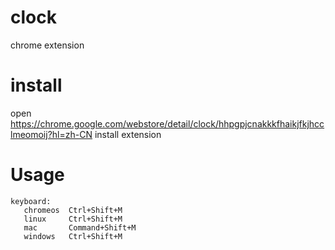 # clock
chrome extension

# install 
open https://chrome.google.com/webstore/detail/clock/hhpgpjcnakkkfhaikjfkjhcclmeomoij?hl=zh-CN install extension

# Usage
```
keyboard:
   chromeos  Ctrl+Shift+M
   linux     Ctrl+Shift+M
   mac       Command+Shift+M
   windows   Ctrl+Shift+M						
```

